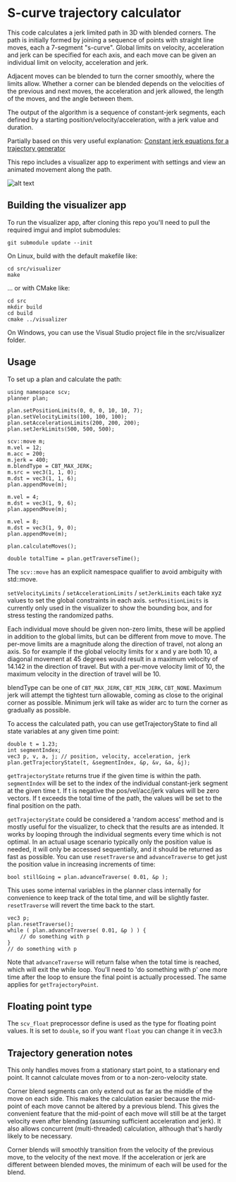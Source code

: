 # S-curve trajectory calculator

This code calculates a jerk limited path in 3D with blended corners. The path is initially formed by joining a sequence of points with straight line moves, each a 7-segment "s-curve". Global limits on velocity, acceleration and jerk can be specified for each axis, and each move can be given an individual limit on velocity, acceleration and jerk.

Adjacent moves can be blended to turn the corner smoothly, where the limits allow. Whether a corner can be blended depends on the velocities of the previous and next moves, the acceleration and jerk allowed, the length of the moves, and the angle between them.

The output of the algorithm is a sequence of constant-jerk segments, each defined by a starting position/velocity/acceleration, with a jerk value and duration.

Partially based on this very useful explanation:
[Constant jerk equations for a trajectory generator](http://www.et.byu.edu/~ered/ME537/Notes/Ch5.pdf)

This repo includes a visualizer app to experiment with settings and view an animated movement along the path.

![alt text](https://www.iforce2d.net/tmp/scv/S-Curve_visualizer_004.png)

## Building the visualizer app

To run the visualizer app, after cloning this repo you'll need to pull the required imgui and implot submodules:

    git submodule update --init

On Linux, build with the default makefile like:

    cd src/visualizer
    make

... or with CMake like:

    cd src
    mkdir build
    cd build
    cmake ../visualizer

On Windows, you can use the Visual Studio project file in the src/visualizer folder.

## Usage

To set up a plan and calculate the path:

    using namespace scv;
    planner plan;

    plan.setPositionLimits(0, 0, 0, 10, 10, 7);
    plan.setVelocityLimits(100, 100, 100);
    plan.setAccelerationLimits(200, 200, 200);
    plan.setJerkLimits(500, 500, 500);

    scv::move m;
    m.vel = 12;
    m.acc = 200;
    m.jerk = 400;
    m.blendType = CBT_MAX_JERK;
    m.src = vec3(1, 1, 0);
    m.dst = vec3(1, 1, 6);
    plan.appendMove(m);

    m.vel = 4;
    m.dst = vec3(1, 9, 6);
    plan.appendMove(m);

    m.vel = 8;
    m.dst = vec3(1, 9, 0);
    plan.appendMove(m);

    plan.calculateMoves();

    double totalTime = plan.getTraverseTime();

The `scv::move` has an explicit namespace qualifier to avoid ambiguity with std::move.

`setVelocityLimits` / `setAccelerationLimits` / `setJerkLimits` each take xyz values to set the global constraints in each axis. `setPositionLimits` is currently only used in the visualizer to show the bounding box, and for stress testing the randomized paths.

Each individual move should be given non-zero limits, these will be applied in addition to the global limits, but can be different from move to move. The per-move limits are a magnitude along the direction of travel, not along an axis. So for example if the global velocity limits for x and y are both 10, a diagonal movement at 45 degrees would result in a maximum velocity of 14.142 in the direction of travel. But with a per-move velocity limit of 10, the maximum velocity in the direction of travel will be 10.

blendType can be one of `CBT_MAX_JERK`, `CBT_MIN_JERK`, `CBT_NONE`. Maximum jerk will attempt the tightest turn allowable, coming as close to the original corner as possible. Minimum jerk will take as wider arc to turn the corner as gradually as possible.

To access the calculated path, you can use getTrajectoryState to find all state variables at any given time point:

    double t = 1.23;
    int segmentIndex;
    vec3 p, v, a, j; // position, velocity, acceleration, jerk
    plan.getTrajectoryState(t, &segmentIndex, &p, &v, &a, &j);

`getTrajectoryState` returns true if the given time is within the path. `segmentIndex` will be set to the index of the individual constant-jerk segment at the given time t. If t is negative the pos/vel/acc/jerk values will be zero vectors. If t exceeds the total time of the path, the values will be set to the final position on the path.

`getTrajectoryState` could be considered a 'random access' method and is mostly useful for the visualizer, to check that the results are as intended. It works by looping through the individual segments every time which is not optimal. In an actual usage scenario typically only the position value is needed, it will only be accessed sequentially, and it should be returned as fast as possible. You can use `resetTraverse` and `advanceTraverse` to get just the position value in increasing increments of time:

    bool stillGoing = plan.advanceTraverse( 0.01, &p );

This uses some internal variables in the planner class internally for convenience to keep track of the total time, and will be slightly faster. `resetTraverse` will revert the time back to the start.

    vec3 p;
    plan.resetTraverse();
    while ( plan.advanceTraverse( 0.01, &p ) ) {
        // do something with p
    }
    // do something with p

Note that `advanceTraverse` will return false when the total time is reached, which will exit the while loop. You'll need to 'do something with p' one more time after the loop to ensure the final point is actually processed. The same applies for `getTrajectoryPoint`.

## Floating point type

The `scv_float` preprocessor define is used as the type for floating point values. It is set to `double`, so if you want `float` you can change it in vec3.h

## Trajectory generation notes

This only handles moves from a stationary start point, to a stationary end point. It cannot calculate moves from or to a non-zero-velocity state.

Corner blend segments can only extend out as far as the middle of the move on each side. This makes the calculation easier because the mid-point of each move cannot be altered by a previous blend. This gives the convenient feature that the mid-point of each move will still be at the target velocity even after blending (assuming sufficient acceleration and jerk). It also allows concurrent (multi-threaded) calculation, although that's hardly likely to be necessary.

Corner blends will smoothly transition from the velocity of the previous move, to the velocity of the next move. If the acceleration or jerk are different between blended moves, the minimum of each will be used for the blend.

